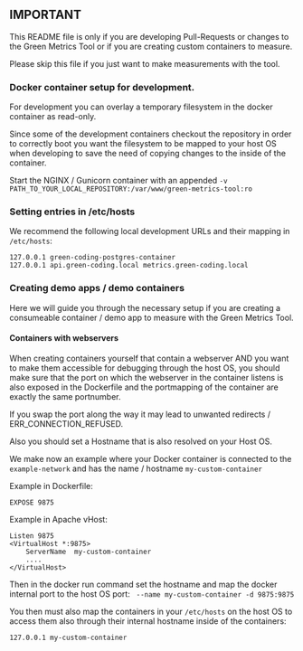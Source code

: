 ## IMPORTANT
This README file is only if you are developing Pull-Requests or changes to the Green Metrics Tool or if you are creating custom containers to measure.

Please skip this file if you just want to make measurements with the tool.

### Docker container setup for development.

For development you can overlay a temporary filesystem in the docker container as read-only.

Since some of the development containers checkout the repository in order to correctly boot you want
the filesystem to be mapped to your host OS when developing to save the need of copying changes to the inside of the container.

Start the NGINX / Gunicorn container with an appended `-v PATH_TO_YOUR_LOCAL_REPOSITORY:/var/www/green-metrics-tool:ro`

### Setting entries in /etc/hosts
We recommend the following local development URLs and their mapping in `/etc/hosts`:

```
127.0.0.1 green-coding-postgres-container
127.0.0.1 api.green-coding.local metrics.green-coding.local
```


### Creating demo apps / demo containers

Here we will guide you through the necessary setup if you are creating a consumeable container / demo app to measure with the Green Metrics Tool.


#### Containers with webservers
When creating containers yourself that contain a webserver AND you want to make them accessible for debugging through the host OS, you should make sure that the
port on which the webserver in the container listens is also exposed in the Dockerfile and the portmapping of the container are exactly the same portnumber.

If you swap the port along the way it may lead to unwanted redirects / ERR_CONNECTION_REFUSED.

Also you should set a Hostname that is also resolved on your Host OS.

We make now an example where your Docker container is connected to the `example-network` and has the name / hostname `my-custom-container`

Example in Dockerfile:

```
EXPOSE 9875
````

Example in Apache vHost:
```
Listen 9875
<VirtualHost *:9875>
    ServerName  my-custom-container
    ....
</VirtualHost>
```

Then in the docker run command set the hostname and map the docker internal port to the host OS port: ` --name my-custom-container -d 9875:9875`

You then must also map the containers in your `/etc/hosts` on the host OS to access them also through their internal hostname inside of the containers:

`127.0.0.1 my-custom-container`
